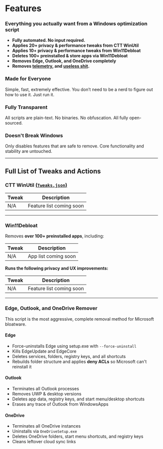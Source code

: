 # Features

###  Everything you actually want from a Windows optimization script

* **Fully automated. No input required.**
* **Applies 20+ privacy & performance tweaks from CTT WinUtil**
* **Applies 10+ privacy & performance tweaks from Win11Debloat**
* **Deletes 100+ preinstalled & store apps via Win11Debloat**
* **Removes Edge, Outlook, and OneDrive completely**
* **Removes [telemetry](https://en.wikipedia.org/wiki/Spyware), and [useless shit](https://en.wikipedia.org/wiki/Microsoft_Copilot).**

###  Made for Everyone

Simple, fast, extremely effective. You don’t need to be a nerd to figure out how to use it. Just run it.

###  Fully Transparent

All scripts are plain-text. No binaries. No obfuscation. All fully open-sourced.

###  Doesn't Break Windows

Only disables features that are safe to remove. Core functionality and stability are untouched.

---

##  Full List of Tweaks and Actions

###  CTT WinUtil [(`Tweaks.json`)](https://raw.githubusercontent.com/BuzzedHoney/Test/main/Tweaks.json)

| Tweak                                 | Description                                        |
| ------------------------------------- | -------------------------------------------------- |
| N/A                                   | Feature list coming soon                           |

---

###  Win11Debloat

Removes **over 100+ preinstalled apps**, including:

| Tweak                                 | Description                                        |
| ------------------------------------- | -------------------------------------------------- |
| N/A                                   | App list coming soon                               |

**Runs the following privacy and UX improvements:**

| Tweak                                 | Description                                        |
| ------------------------------------- | -------------------------------------------------- |
| N/A                                   | Feature list coming soon                           |

---

###  Edge, Outlook, and OneDrive Remover

This script is the most aggressive, complete removal method for Microsoft bloatware.

####  Edge

* Force-uninstalls Edge using setup.exe with `--force-uninstall`
* Kills EdgeUpdate and EdgeCore
* Deletes services, folders, registry keys, and all shortcuts
* Rebuilds folder structure and applies **deny ACLs** so Microsoft can't reinstall it

####  Outlook

* Terminates all Outlook processes
* Removes UWP & desktop versions
* Deletes app data, registry keys, and start menu/desktop shortcuts
* Erases any trace of Outlook from WindowsApps

####   OneDrive

* Terminates all OneDrive instances
* Uninstalls via `OneDriveSetup.exe`
* Deletes OneDrive folders, start menu shortcuts, and registry keys
* Cleans leftover cloud sync links
